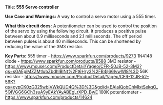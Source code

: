 Title:
**555 Servo controller**


**Use Case and Warnings:**
A way to control a servo motor using a 555 timer.


**What this circuit does:**
A potentiometer can be used to control the position of the servo by using the following circuit. It produces a positive pulse between about 0.9 milliseconds and 2.1 milliseconds. The off period between pulses is about 40 milliseconds. This can be shortened by reducing the value of the 3M3 resistor.


**Key Parts:**
555 timer -  https://www.sparkfun.com/products/9273
1N4148 diode - https://www.sparkfun.com/products/8588
3M3 resistor - https://www.mouser.com/ProductDetail/Yageo/CFR-50JB-52-3M3?qs=sGAEpiMZZMtlubZbdhIBINt%2Ft6Hry3%2FB4jl66IvwWl8%3D
56K resistor - https://www.mouser.com/ProductDetail/Yageo/CFR-12JB-52-56K?qs=oypCK0zG325wbIVWkQUD4Q%3D%3D&gclid=EAIaIQobChMIxtSekqO_5QIVGG6GCh3suA9yEAkYAyABEgLrXPD_BwE
100K potentiometer - https://www.sparkfun.com/products/14624
